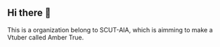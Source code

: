 ## Hi there 👋


This is a organization belong to SCUT-AIA, which is aimming to make a Vtuber called Amber True.

